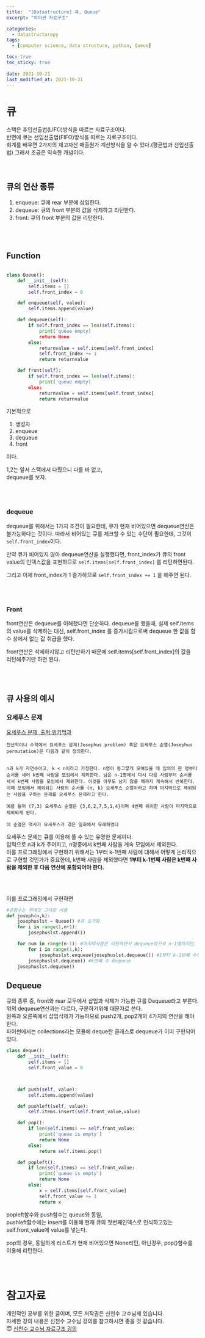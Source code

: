 ```yaml
---
title:  "[Datastructure] 큐, Queue"
excerpt: "파이썬 자료구조"

categories:
  - datastructurepy
tags:
  - [computer science, data structure, python, Queue]

toc: true
toc_sticky: true
 
date: 2021-10-21
last_modified_at: 2021-10-21
---
```




# 큐

스택은 후입선출법(LIFO)방식을 따르는 자료구조이다.  
반면에 큐는 선입선출법(FIFO)방식을 따르는 자료구조이다.  
회계를 배우면 2가지의 재고자산 매출원가 계산방식을 알 수 있다.(평균법과 선입선출법) 그래서 조금은 익숙한 개념이다.  
<br>
<br>

## 큐의 연산 종류
1. enqueue: 큐에 rear 부분에 삽입한다.
2. dequeue: 큐의 front 부분의 값을 삭제하고 리턴한다.
3. front: 큐의 front 부분의 값을 리턴한다.

<br>
<br>

## Function

```python

class Queue():
    def __init__(self):
        self.items = []
        self.front_index = 0

    def enqueue(self, value):
        self.items.append(value)

    def dequeue(self):
        if self.front_index == len(self.items):
            print('queue empty)
            return None
        else:
            returnvalue = self.items[self.front_index]
            self.front_index += 1
            return returnvalue

    def front(self):
        if self.front_index == len(self.items):
            print('queue empty)
        else:
            returnvalue = self.items[self.front_index]
            return returnvalue
```

기본적으로
1. 생성자
2. enqueue
3. dequeue
4. front

이다.  


1,2는 앞서 스택에서 다뤘으니 다를 바 없고,  
dequeue를 보자.  


<br>
<br>

### dequeue

dequeue를 위해서는 1가지 조건이 필요한데, 큐가 현재 비어있으면 dequeue연산은 불가능하다는 것이다. 따라서 비어있는 큐를 체크할 수 있는 수단이 필요한데, 그것이 `self.front_index`이다.  

만약 큐가 비어있지 않아 dequeue연산을 실행했다면,  front_index가 큐의 front value의 인덱스값을 표현하므로 `self.items[self.front_index]` 를 리턴하면된다.  

그리고 이제 front_index가 1 증가하므로 `self.front_index += 1` 을 해주면 된다.  


<br>
<br>

### Front

front연산은 dequeue를 이해했다면 단순하다. dequeue를 했을때, 실제 self.items의 value를 삭제하는 대신, self.front_index 를 증가시킴으로써 dequeue 한 값을 함수 상에서 없는 값 취급을 했다.  

front연산은 삭제하지않고 리턴만하기 때문에 self.items[self.front_index]의 값을  
리턴해주기만 하면 된다.  



<br>
<br>

## 큐 사용의 예시

### 요세푸스 문제

[요세푸스 문제, 출처:위키백과](https://ko.wikipedia.org/wiki/%EC%9A%94%EC%84%B8%ED%91%B8%EC%8A%A4_%EB%AC%B8%EC%A0%9C)  

```
전산학이나 수학에서 요세푸스 문제(Josephus problem) 혹은 요세푸스 순열(Josephus permutation)은 다음과 같이 정의한다.  


n과 k가 자연수이고, k < n이라고 가정한다. n명이 동그랗게 모여있을 때 임의의 한 명부터 순서를 세어 k번째 사람을 모임에서 제외한다. 남은 n-1명에서 다시 다음 사람부터 순서를 세서 k번째 사람을 모임에서 제외한다. 이것을 아무도 남지 않을 때까지 계속해서 반복한다. 이때 모임에서 제외되는 사람의 순서를 (n, k) 요세푸스 순열이라고 하며 마지막으로 제외되는 사람을 구하는 문제를 요세푸스 문제라고 한다.

예를 들어 (7,3) 요세푸스 순열은 {3,6,2,7,5,1,4}이며 4번째 위치한 사람이 마지막으로 제외되게 된다.

이 순열은 역사가 요세푸스가 겪은 일화에서 유래하였다
```


요세푸스 문제는 큐를 이용해 풀 수 있는 유명한 문제이다.  
입력으로 n과 k가 주어지고, n명중에서 k번째 사람을 계속 모임에서 제외한다.  
이를 프로그래밍에서 구현하기 위해서는 1부터 k-1번째 사람에 대해서 어떻게 논리적으로 구현할 것인가가 중요한데, k번째 사람을 제외했다면 <b>1부터 k-1번째 사람은 k번째 사람을 제외한 후 다음 연산에 포함되어야 한다.</b>  

<br>
<br>

이를 프로그래밍에서 구현하면

```python
#큐함수는 위에것 그대로 사용
def joseph(n,k):
    josephuslst = Queue() #큐 초기화
    for i in range(1,n+1):
        josephuslst.append(i)

    for num in range(n-1): #마지막사람은 리턴하면서 dequeue하므로 n-1명까지만.
        for i in range(1,k):
            josephuslst.enqueue(josephuslst.dequeue()) #1부터 k-1번째 수까지 dequeue하고 바로 enqueue
        josephuslst.dequeue() #k번째 수 dequeue
    josephuslst.dequeue()
```


## Dequeue

큐의 종류 중, front와 rear 모두에서 삽입과 삭제가 가능한 큐를 Dequeue라고 부른다.  
위의 dequeue연산과는 다르다, 구분하기위해 대문자로 쓴다.  
왼쪽과 오른쪽에서 삽입삭제가 가능하므로 push2개, pop2개의 4가지의 연산을 해야한다.  
파이썬에서는 collections라는 모듈에 deque란 클래스로 dequeue가 이미 구현되어 있다.  

```python
class deque():
    def __init__(self):
        self.items = []
        self.front_value = 0



    def push(self, value):
        self.items.append(value)

    def pushleft(self, value):
        self.items.insert(self.front_value,value)

    def pop():
        if len(self.items) == self.front_value:
            print('queue is empty')
            return None
        else:
            return self.items.pop()

    def popleft():
        if len(self.items) == self.front_value:
            print('queue is empty')
            return None
        else:
            x = self.items[self.front_value]
            self.front_value += 1
            return x
```

popleft함수와 push함수는 queue와 동일,  
pushleft함수에는 insert를 이용해 현재 큐의 첫번째인덱스로 인식하고있는 self.front_value에 value를 넣는다.  

pop의 경우, 동일하게 리스트가 현재 비어있으면 None리턴, 아닌경우, pop()함수를 이용해 리턴한다.

<br>
<br>

# 참고자료
개인적인 공부를 위한 글이며, 모든 저작권은 신천수 교수님께 있습니다.  
자세한 강의 내용은 신천수 교수님 강의를 참고하시면 좋을 것 같습니다.  
😇 [신천수 교수님 자료구조 강의](https://www.youtube.com/c/ChanSuShin/featured)
